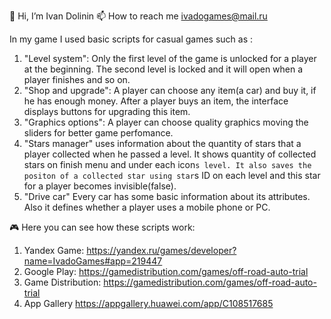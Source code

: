 👋 Hi, I’m Ivan Dolinin
📫 How to reach me ivadogames@mail.ru

In my game I used basic scripts for casual games such as : 
1) "Level system": Only the first level of the game is unlocked for a player at the beginning. The second level is locked and it will open when a player finishes and so on. 
2) "Shop and upgrade": A player can choose any item(a car) and buy it, if he has enough money. After a player buys an item, the interface displays buttons for upgrading this item.
3) "Graphics options": A player can choose quality graphics moving the sliders for better game perfomance.
4) "Stars manager" uses information about the quantity of stars that a player collected when he passed a level. It shows quantity of collected stars on finish menu and under each icon`s level. It also saves the positon of a collected star using star`s ID on each level and this star for a player becomes invisible(false).
5) "Drive car" Every car has some basic information about its attributes. Also it defines whether a player uses a mobile phone or PC. 

🎮 Here you can see how these scripts work: 
1) Yandex Game: https://yandex.ru/games/developer?name=IvadoGames#app=219447
2) Google Play: https://gamedistribution.com/games/off-road-auto-trial
3) Game Distribution: https://gamedistribution.com/games/off-road-auto-trial
4) App Gallery https://appgallery.huawei.com/app/C108517685
